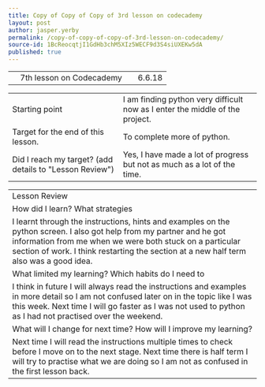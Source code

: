 ```yaml
---
title: Copy of Copy of Copy of 3rd lesson on codecademy
layout: post
author: jasper.yerby
permalink: /copy-of-copy-of-copy-of-3rd-lesson-on-codecademy/
source-id: 1BcReocqtjI1GdHb3chM5XIz5WECF9d3S4siUXEKw5dA
published: true
---
```

<table>
  <tr>
    <td></td>
    <td>7th lesson on Codecademy</td>
    <td></td>
    <td>6.6.18</td>
  </tr>
</table>


<table>
  <tr>
    <td>Starting point</td>
    <td>I am finding python very difficult now as I enter the middle of the project.</td>
  </tr>
  <tr>
    <td>Target for the end of this lesson.</td>
    <td>To complete more of python.</td>
  </tr>
  <tr>
    <td>Did I reach my target? 
(add details to "Lesson Review")</td>
    <td>Yes, I have made a lot of progress but not as much as a lot of the time.</td>
  </tr>
</table>


<table>
  <tr>
    <td>Lesson Review</td>
  </tr>
  <tr>
    <td>How did I learn? What strategies </td>
  </tr>
  <tr>
    <td>I learnt through the instructions, hints and examples on the python screen. I also got help from my partner and he got information from me when we were both stuck on a particular section of work. I think restarting the section at a new half term also was a good idea.</td>
  </tr>
  <tr>
    <td>What limited my learning? Which habits do I need to </td>
  </tr>
  <tr>
    <td>I think in future I will always read the instructions and examples in more detail so I am not confused later on in the topic like I was this week. Next time I will go faster as I was not used to python as I had not practised over the weekend.</td>
  </tr>
  <tr>
    <td>What will I change for next time? How will I improve my learning?</td>
  </tr>
  <tr>
    <td>Next time I will read the instructions multiple times to check before I move on to the next stage. Next time there is half term I will try to practise what we are doing so I am not as confused in the first lesson back.</td>
  </tr>
</table>



